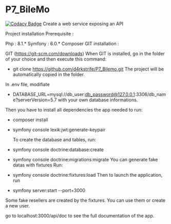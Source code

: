 # P7_BileMo
[![Codacy Badge](https://app.codacy.com/project/badge/Grade/82aed2e2460d491888f95b91ae002cd0)](https://www.codacy.com/gh/d4rkstrife/P7_Bilemo/dashboard?utm_source=github.com&amp;utm_medium=referral&amp;utm_content=d4rkstrife/P7_Bilemo&amp;utm_campaign=Badge_Grade)
Create a web service exposing an API

Project installation Prerequisite :

Php : 8.1.*
Symfony : 6.0.*
Composer
GIT installation :

GIT (https://git-scm.com/downloads) When GIT is installed, go in the folder of your choice and then execute this command:
- git clone https://github.com/d4rkstrife/P7_Bilemo.git
  The project will be automatically copied in the folder.

In .env file, modifiate

- DATABASE_URL=mysql://db_user:db_password@127.0.0.1:3306/db_name?serverVersion=5.7
  with your own database informations.


Then you have to install all dependencies the app needed to run: 

- composer install
- symfony console lexik:jwt:generate-keypair

  To create the database and tables, run:

- symfony console doctrine:database:create
- symfony console doctrine:migrations:migrate
  You can generate fake datas with fixtures Run:

- symfony console doctrine:fixtures:load
  Then to launch the application, run

- symfony server:start --port=3000

Some fake resellers are created by the fixtures. You can use them or create a new user.

go to localhost:3000/api/doc to see the full documentation of the app.

